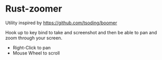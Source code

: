 # Rust-zoomer

Utility inspired by https://github.com/tsoding/boomer

Hook up to key bind to take and screenshot and then be able to pan and
zoom through your screen.

- Right-Click to pan
- Mouse Wheel to scroll
